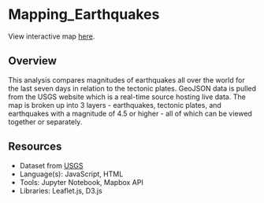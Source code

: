# Mapping_Earthquakes

View interactive map [here](https://mapping-earthquakes.web.app).

## Overview
This analysis compares magnitudes of earthquakes all over the world for the last seven days in relation to the tectonic plates. GeoJSON data is pulled from the USGS website which is a real-time source hosting live data. The map is broken up into 3 layers - earthquakes, tectonic plates, and earthquakes with a magnitude of 4.5 or higher - all of which can be viewed together or separately.

## Resources
- Dataset from [USGS](https://earthquake.usgs.gov/earthquakes/feed/v1.0/geojson.php)
- Language(s): JavaScript, HTML
- Tools: Jupyter Notebook, Mapbox API
- Libraries: Leaflet.js, D3.js
